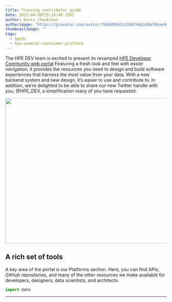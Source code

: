 ```yaml
---
title: Training contributor guide
date: 2021-04-30T15:16:48.236Z
author: Denis Choukroun
authorimage: "https://gravatar.com/avatar/f66dd9562c53567466149af06ae9d4f1?s=96 "
thumbnailimage: ""
tags:
  - hpedv
  - hpe-ezmeral-container-platform
---
```

The HPE DEV team is excited to present its revamped [HPE Developer Community web portal](https://developer.hpe.com/) Featuring a fresh look and feel with easier navigation, it provides the resources you need to design and build software experiences that harness the most value from your data. With a new backend system and new design, it’s easier to use and contribute to. In addition, we’re delighted to be able to share our new Twitter handle with you, @HPE_DEV, a simplification many of you have requested.

<center><img src="/img/training-image1-new.jpg" width="800" height="453"></center>

## A rich set of tools

A key area of the portal is our Platforms section. Here, you can find APIs, GitHub repositories, and many of the other resources we make available for developers, designers, data scientists, and architects.



```python
import date
```

---

